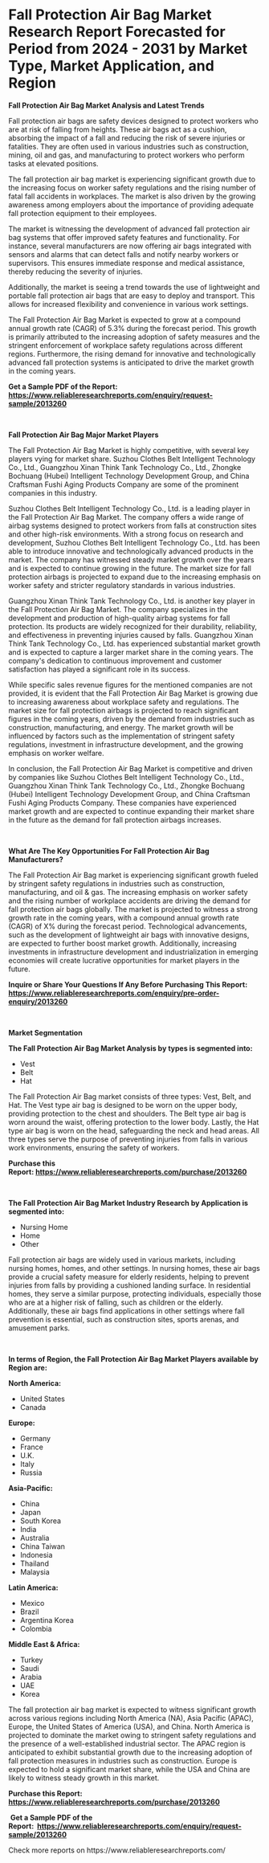 <p><h1>Fall Protection Air Bag Market Research Report Forecasted for Period from 2024 -  2031 by Market Type, Market Application, and Region</h1></p><p><strong>Fall Protection Air Bag Market Analysis and Latest Trends</strong></p>
<p><p>Fall protection air bags are safety devices designed to protect workers who are at risk of falling from heights. These air bags act as a cushion, absorbing the impact of a fall and reducing the risk of severe injuries or fatalities. They are often used in various industries such as construction, mining, oil and gas, and manufacturing to protect workers who perform tasks at elevated positions.</p><p>The fall protection air bag market is experiencing significant growth due to the increasing focus on worker safety regulations and the rising number of fatal fall accidents in workplaces. The market is also driven by the growing awareness among employers about the importance of providing adequate fall protection equipment to their employees.</p><p>The market is witnessing the development of advanced fall protection air bag systems that offer improved safety features and functionality. For instance, several manufacturers are now offering air bags integrated with sensors and alarms that can detect falls and notify nearby workers or supervisors. This ensures immediate response and medical assistance, thereby reducing the severity of injuries.</p><p>Additionally, the market is seeing a trend towards the use of lightweight and portable fall protection air bags that are easy to deploy and transport. This allows for increased flexibility and convenience in various work settings.</p><p>The Fall Protection Air Bag Market is expected to grow at a compound annual growth rate (CAGR) of 5.3% during the forecast period. This growth is primarily attributed to the increasing adoption of safety measures and the stringent enforcement of workplace safety regulations across different regions. Furthermore, the rising demand for innovative and technologically advanced fall protection systems is anticipated to drive the market growth in the coming years.</p></p>
<p><strong>Get a Sample PDF of the Report:&nbsp; <a href="https://www.reliableresearchreports.com/enquiry/request-sample/2013260">https://www.reliableresearchreports.com/enquiry/request-sample/2013260</a></strong></p>
<p>&nbsp;</p>
<p><strong>Fall Protection Air Bag Major Market Players</strong></p>
<p><p>The Fall Protection Air Bag Market is highly competitive, with several key players vying for market share. Suzhou Clothes Belt Intelligent Technology Co., Ltd., Guangzhou Xinan Think Tank Technology Co., Ltd., Zhongke Bochuang (Hubei) Intelligent Technology Development Group, and China Craftsman Fushi Aging Products Company are some of the prominent companies in this industry.</p><p>Suzhou Clothes Belt Intelligent Technology Co., Ltd. is a leading player in the Fall Protection Air Bag Market. The company offers a wide range of airbag systems designed to protect workers from falls at construction sites and other high-risk environments. With a strong focus on research and development, Suzhou Clothes Belt Intelligent Technology Co., Ltd. has been able to introduce innovative and technologically advanced products in the market. The company has witnessed steady market growth over the years and is expected to continue growing in the future. The market size for fall protection airbags is projected to expand due to the increasing emphasis on worker safety and stricter regulatory standards in various industries.</p><p>Guangzhou Xinan Think Tank Technology Co., Ltd. is another key player in the Fall Protection Air Bag Market. The company specializes in the development and production of high-quality airbag systems for fall protection. Its products are widely recognized for their durability, reliability, and effectiveness in preventing injuries caused by falls. Guangzhou Xinan Think Tank Technology Co., Ltd. has experienced substantial market growth and is expected to capture a larger market share in the coming years. The company's dedication to continuous improvement and customer satisfaction has played a significant role in its success.</p><p>While specific sales revenue figures for the mentioned companies are not provided, it is evident that the Fall Protection Air Bag Market is growing due to increasing awareness about workplace safety and regulations. The market size for fall protection airbags is projected to reach significant figures in the coming years, driven by the demand from industries such as construction, manufacturing, and energy. The market growth will be influenced by factors such as the implementation of stringent safety regulations, investment in infrastructure development, and the growing emphasis on worker welfare.</p><p>In conclusion, the Fall Protection Air Bag Market is competitive and driven by companies like Suzhou Clothes Belt Intelligent Technology Co., Ltd., Guangzhou Xinan Think Tank Technology Co., Ltd., Zhongke Bochuang (Hubei) Intelligent Technology Development Group, and China Craftsman Fushi Aging Products Company. These companies have experienced market growth and are expected to continue expanding their market share in the future as the demand for fall protection airbags increases.</p></p>
<p>&nbsp;</p>
<p><strong>What Are The Key Opportunities For Fall Protection Air Bag Manufacturers?</strong></p>
<p><p>The Fall Protection Air Bag market is experiencing significant growth fueled by stringent safety regulations in industries such as construction, manufacturing, and oil & gas. The increasing emphasis on worker safety and the rising number of workplace accidents are driving the demand for fall protection air bags globally. The market is projected to witness a strong growth rate in the coming years, with a compound annual growth rate (CAGR) of X% during the forecast period. Technological advancements, such as the development of lightweight air bags with innovative designs, are expected to further boost market growth. Additionally, increasing investments in infrastructure development and industrialization in emerging economies will create lucrative opportunities for market players in the future.</p></p>
<p><strong>Inquire or Share Your Questions If Any Before Purchasing This Report: <a href="https://www.reliableresearchreports.com/enquiry/pre-order-enquiry/2013260">https://www.reliableresearchreports.com/enquiry/pre-order-enquiry/2013260</a></strong></p>
<p>&nbsp;</p>
<p><strong>Market Segmentation</strong></p>
<p><strong>The Fall Protection Air Bag Market Analysis by types is segmented into:</strong></p>
<p><ul><li>Vest</li><li>Belt</li><li>Hat</li></ul></p>
<p><p>The Fall Protection Air Bag market consists of three types: Vest, Belt, and Hat. The Vest type air bag is designed to be worn on the upper body, providing protection to the chest and shoulders. The Belt type air bag is worn around the waist, offering protection to the lower body. Lastly, the Hat type air bag is worn on the head, safeguarding the neck and head areas. All three types serve the purpose of preventing injuries from falls in various work environments, ensuring the safety of workers.</p></p>
<p><strong>Purchase this Report:&nbsp;<a href="https://www.reliableresearchreports.com/purchase/2013260">https://www.reliableresearchreports.com/purchase/2013260</a></strong></p>
<p>&nbsp;</p>
<p><strong>The Fall Protection Air Bag Market Industry Research by Application is segmented into:</strong></p>
<p><ul><li>Nursing Home</li><li>Home</li><li>Other</li></ul></p>
<p><p>Fall protection air bags are widely used in various markets, including nursing homes, homes, and other settings. In nursing homes, these air bags provide a crucial safety measure for elderly residents, helping to prevent injuries from falls by providing a cushioned landing surface. In residential homes, they serve a similar purpose, protecting individuals, especially those who are at a higher risk of falling, such as children or the elderly. Additionally, these air bags find applications in other settings where fall prevention is essential, such as construction sites, sports arenas, and amusement parks.</p></p>
<p>&nbsp;</p>
<p><strong>In terms of Region, the Fall Protection Air Bag Market Players available by Region are:</strong></p>
<p>
    <p> <strong> North America: </strong>
        <ul>
            <li>United States</li>
            <li>Canada</li>
        </ul>
        </p> 
    <p> <strong> Europe: </strong>
        <ul>
            <li>Germany</li>
            <li>France</li>
            <li>U.K.</li>
            <li>Italy</li>
            <li>Russia</li>
        </ul>
        </p> 
    <p> <strong> Asia-Pacific: </strong>
        <ul>
            <li>China</li>
            <li>Japan</li>
            <li>South Korea</li>
            <li>India</li>
            <li>Australia</li>
            <li>China Taiwan</li>
            <li>Indonesia</li>
            <li>Thailand</li>
            <li>Malaysia</li>
        </ul>
        </p> 
    <p> <strong> Latin America: </strong>
        <ul>
            <li>Mexico</li>
            <li>Brazil</li>
            <li>Argentina Korea</li>
            <li>Colombia</li>
        </ul>
        </p> 
    <p> <strong> Middle East & Africa: </strong>
        <ul>
            <li>Turkey</li>
            <li>Saudi</li>
            <li>Arabia</li>
            <li>UAE</li>
            <li>Korea</li>
        </ul>
    </p>
    </p>
<p><p>The fall protection air bag market is expected to witness significant growth across various regions including North America (NA), Asia Pacific (APAC), Europe, the United States of America (USA), and China. North America is projected to dominate the market owing to stringent safety regulations and the presence of a well-established industrial sector. The APAC region is anticipated to exhibit substantial growth due to the increasing adoption of fall protection measures in industries such as construction. Europe is expected to hold a significant market share, while the USA and China are likely to witness steady growth in this market.</p></p>
<p><strong>Purchase this Report: <a href="https://www.reliableresearchreports.com/purchase/2013260">https://www.reliableresearchreports.com/purchase/2013260</a></strong></p>
<p>&nbsp;<strong>Get a Sample PDF of the Report:&nbsp;&nbsp;<a href="https://www.reliableresearchreports.com/enquiry/request-sample/2013260">https://www.reliableresearchreports.com/enquiry/request-sample/2013260</a></strong></p>
<p><strong></strong></p>
<p>Check more reports on https://www.reliableresearchreports.com/</p>
